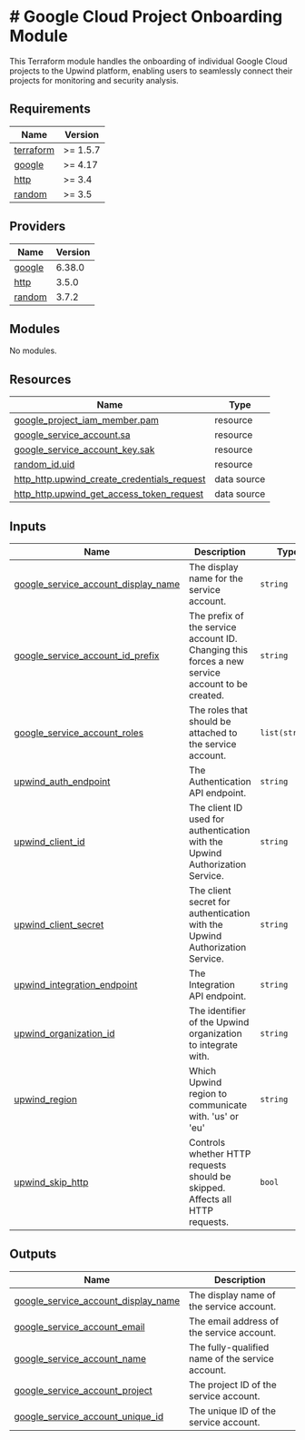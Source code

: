 # # Google Cloud Project Onboarding Module

This Terraform module handles the onboarding of individual Google Cloud projects to the Upwind platform, enabling
users to seamlessly connect their projects for monitoring and security analysis.

<!-- BEGIN_TF_DOCS -->
## Requirements

| Name | Version |
|------|---------|
| <a name="requirement_terraform"></a> [terraform](#requirement\_terraform) | >= 1.5.7 |
| <a name="requirement_google"></a> [google](#requirement\_google) | >= 4.17 |
| <a name="requirement_http"></a> [http](#requirement\_http) | >= 3.4 |
| <a name="requirement_random"></a> [random](#requirement\_random) | >= 3.5 |

## Providers

| Name | Version |
|------|---------|
| <a name="provider_google"></a> [google](#provider\_google) | 6.38.0 |
| <a name="provider_http"></a> [http](#provider\_http) | 3.5.0 |
| <a name="provider_random"></a> [random](#provider\_random) | 3.7.2 |

## Modules

No modules.

## Resources

| Name | Type |
|------|------|
| [google_project_iam_member.pam](https://registry.terraform.io/providers/hashicorp/google/latest/docs/resources/project_iam_member) | resource |
| [google_service_account.sa](https://registry.terraform.io/providers/hashicorp/google/latest/docs/resources/service_account) | resource |
| [google_service_account_key.sak](https://registry.terraform.io/providers/hashicorp/google/latest/docs/resources/service_account_key) | resource |
| [random_id.uid](https://registry.terraform.io/providers/hashicorp/random/latest/docs/resources/id) | resource |
| [http_http.upwind_create_credentials_request](https://registry.terraform.io/providers/hashicorp/http/latest/docs/data-sources/http) | data source |
| [http_http.upwind_get_access_token_request](https://registry.terraform.io/providers/hashicorp/http/latest/docs/data-sources/http) | data source |

## Inputs

| Name | Description | Type | Default | Required |
|------|-------------|------|---------|:--------:|
| <a name="input_google_service_account_display_name"></a> [google\_service\_account\_display\_name](#input\_google\_service\_account\_display\_name) | The display name for the service account. | `string` | `"Upwind Security Service Account"` | no |
| <a name="input_google_service_account_id_prefix"></a> [google\_service\_account\_id\_prefix](#input\_google\_service\_account\_id\_prefix) | The prefix of the service account ID. Changing this forces a new service account to be created. | `string` | `"upwind"` | no |
| <a name="input_google_service_account_roles"></a> [google\_service\_account\_roles](#input\_google\_service\_account\_roles) | The roles that should be attached to the service account. | `list(string)` | <pre>[<br/>  "roles/viewer"<br/>]</pre> | no |
| <a name="input_upwind_auth_endpoint"></a> [upwind\_auth\_endpoint](#input\_upwind\_auth\_endpoint) | The Authentication API endpoint. | `string` | `"https://auth.upwind.io"` | no |
| <a name="input_upwind_client_id"></a> [upwind\_client\_id](#input\_upwind\_client\_id) | The client ID used for authentication with the Upwind Authorization Service. | `string` | n/a | yes |
| <a name="input_upwind_client_secret"></a> [upwind\_client\_secret](#input\_upwind\_client\_secret) | The client secret for authentication with the Upwind Authorization Service. | `string` | n/a | yes |
| <a name="input_upwind_integration_endpoint"></a> [upwind\_integration\_endpoint](#input\_upwind\_integration\_endpoint) | The Integration API endpoint. | `string` | `"https://integration.upwind.io"` | no |
| <a name="input_upwind_organization_id"></a> [upwind\_organization\_id](#input\_upwind\_organization\_id) | The identifier of the Upwind organization to integrate with. | `string` | n/a | yes |
| <a name="input_upwind_region"></a> [upwind\_region](#input\_upwind\_region) | Which Upwind region to communicate with. 'us' or 'eu' | `string` | `"us"` | no |
| <a name="input_upwind_skip_http"></a> [upwind\_skip\_http](#input\_upwind\_skip\_http) | Controls whether HTTP requests should be skipped. Affects all HTTP requests. | `bool` | `false` | no |

## Outputs

| Name | Description |
|------|-------------|
| <a name="output_google_service_account_display_name"></a> [google\_service\_account\_display\_name](#output\_google\_service\_account\_display\_name) | The display name of the service account. |
| <a name="output_google_service_account_email"></a> [google\_service\_account\_email](#output\_google\_service\_account\_email) | The email address of the service account. |
| <a name="output_google_service_account_name"></a> [google\_service\_account\_name](#output\_google\_service\_account\_name) | The fully-qualified name of the service account. |
| <a name="output_google_service_account_project"></a> [google\_service\_account\_project](#output\_google\_service\_account\_project) | The project ID of the service account. |
| <a name="output_google_service_account_unique_id"></a> [google\_service\_account\_unique\_id](#output\_google\_service\_account\_unique\_id) | The unique ID of the service account. |
<!-- END_TF_DOCS -->
